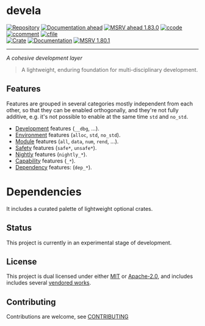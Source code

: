 # devela

[![Repository](https://flat.badgen.net/badge/github/v0.22.0/blue?icon=git)](https://github.com/andamira/devela)
[![Documentation ahead](https://flat.badgen.net/badge/docs/ahead*/blue)](https://andamira.github.io/libera/doc/devela/)
[![MSRV ahead 1.83.0](https://flat.badgen.net/badge/MSRV/1.83.0/blue)](https://releases.rs/docs/1.83.0/)
[![ccode](https://tokei.rs/b1/github/andamira/devela?category=code&style=flat-square)](https://github.com/andamira/devela)
[![ccomment](https://tokei.rs/b1/github/andamira/devela?category=comments&style=flat-square)](https://docs.rs/devela/)
[![cfile](https://tokei.rs/b1/github/andamira/devela?category=files&style=flat-square)](https://github.com/andamira/devela/tree/main/)
<br/>
[![Crate](https://img.shields.io/crates/v/devela.svg)](https://crates.io/crates/devela)
[![Documentation](https://docs.rs/devela/badge.svg)](https://docs.rs/devela/)
[![MSRV 1.80.1](https://flat.badgen.net/badge/MSRV/1.80.1/purple)](https://releases.rs/docs/1.80.1/)

---

*A cohesive development layer*

> A lightweight, enduring foundation for multi-disciplinary development.


## Features

Features are grouped in several categories mostly independent from each other,
so that they can be enabled orthogonally, and they're not fully additive,
e.g. it's not possible to enable at the same time `std` and `no_std`.

- [Development] features (`__dbg`, …).
- [Environment] features (`alloc`, `std`, `no_std`).
- [Module] features (`all`, `data`, `num`, `rend`, …).
- [Safety] features (`safe*`, `unsafe*`).
- [Nightly] features (`nightly_*`).
- [Capability] features (`_*`).
- [Dependency] features: (`dep_*`).

<!-- -->
[Development]: https://andamira.github.io/libera/doc/devela/_doc/features/index.html#development-features
[Environment]: https://andamira.github.io/libera/doc/devela/_doc/features/index.html#environment-features
[Module]: https://andamira.github.io/libera/doc/devela/_doc/features/index.html#module-features
[Safety]: https://andamira.github.io/libera/doc/devela/_doc/features/index.html#safety-features
[Nightly]: https://andamira.github.io/libera/doc/devela/_doc/features/index.html#nightly-features
[Capability]: https://andamira.github.io/libera/doc/devela/_doc/features/index.html#capability-features
[Dependency]: https://andamira.github.io/libera/doc/devela/_doc/features/index.html#dependency-features
<!-- -->
[Environment]: https://docs.rs/devela/latest/devela/_doc/features/index.html#environment-features
[Module]: https://docs.rs/devela/latest/devela/_doc/features/index.html#module-features
[Safety]: https://docs.rs/devela/latest/devela/_doc/features/index.html#safety-features
[Nightly]: https://docs.rs/devela/latest/devela/_doc/features/index.html#nightly-features
[Capability]: https://docs.rs/devela/latest/devela/_doc/features/index.html#capability-features
[Dependency]: https://docs.rs/devela/latest/devela/_doc/features/index.html#dependency-features

# Dependencies

It includes a curated palette of lightweight optional crates.


## Status
This project is currently in an experimental stage of development.

## License
This project is dual licensed under either [MIT](LICENSE-MIT)
or [Apache-2.0](LICENSE-APACHE), and includes includes several
[vendored works](DOCS/VENDORED.md).

## Contributing
Contributions are welcome, see [CONTRIBUTING](DOCS/CONTRIBUTING.md)
